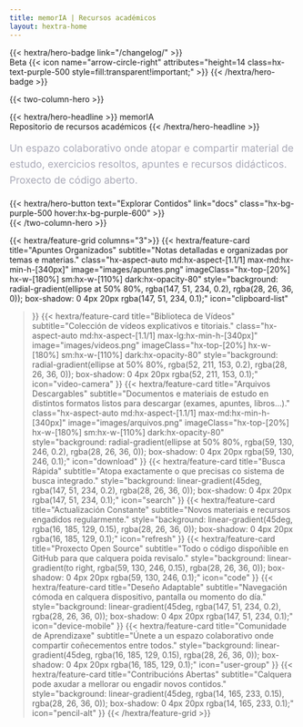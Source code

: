 ```yaml
---
title: memorIA | Recursos académicos
layout: hextra-home
---
```


<style>
  /* Aliñamento responsivo para todo o contido */
  .text-container, .badge-container {
    text-align: center;
    margin-left: auto;
    margin-right: auto;
  }
  
  .button-container {
    display: flex;
    justify-content: center;
  }
  
  /* Estilo para o subtítulo personalizado */
  .custom-subtitle {
    font-size: 1rem;
    line-height: 1.6;
    color: rgba(160, 160, 175, 0.9);
    margin-top: 1rem;
  }
  
  @media (min-width: 768px) {
    .text-container, .badge-container {
      text-align: left;
      margin-left: 0;
      margin-right: 0;
    }
    
    .button-container {
      justify-content: flex-start;
    }
    
    .custom-subtitle {
      font-size: 1.1rem;
    }
  }
  
  /* Modo escuro */
  @media (prefers-color-scheme: dark) {
    .custom-subtitle {
      color: rgba(180, 180, 190, 0.8);
    }
  }
</style>

<div class="badge-container">
{{< hextra/hero-badge link="/changelog/" >}}
  <div class="hx-w-2 hx-h-2 hx-rounded-full hx-bg-primary-400"></div>
  <span>Beta</span>
  {{< icon name="arrow-circle-right" attributes="height=14 class=hx-text-purple-500 style=fill:transparent!important;" >}}
{{< /hextra/hero-badge >}}
</div>

{{< two-column-hero >}}
<div class="hx-mt-4 hx-mb-4 text-container">
{{< hextra/hero-headline >}}
  memorIA
  <div class="hx-h-2 sm:hx-h-3"></div>
  <span class="hx-text-xl sm:hx-text-2xl md:hx-text-3xl hx-font-semibold hx-opacity-90">Repositorio de recursos académicos</span>
{{< /hextra/hero-headline >}}
</div>

<div class="hx-mb-8 text-container">
  <p class="custom-subtitle">
    Un espazo colaborativo onde atopar e compartir material de estudo, exercicios resoltos, apuntes e recursos didácticos. Proxecto de código aberto.
  </p>
</div>

<div class="hx-mb-12 button-container">
{{< hextra/hero-button text="Explorar Contidos" link="docs" class="hx-bg-purple-500 hover:hx-bg-purple-600" >}}
</div>
{{< /two-column-hero >}}


<div class="hx-mt-16"></div>
<div class="hx-mt-16"></div>

{{< hextra/feature-grid columns="3">}}
  {{< hextra/feature-card
    title="Apuntes Organizados"
    subtitle="Notas detalladas e organizadas por temas e materias."
    class="hx-aspect-auto md:hx-aspect-[1.1/1] max-md:hx-min-h-[340px]"
    image="images/apuntes.png"
    imageClass="hx-top-[20%] hx-w-[180%] sm:hx-w-[110%] dark:hx-opacity-80"
    style="background: radial-gradient(ellipse at 50% 80%, rgba(147, 51, 234, 0.2), rgba(28, 26, 36, 0)); box-shadow: 0 4px 20px rgba(147, 51, 234, 0.1);"
    icon="clipboard-list"
  >}}
  {{< hextra/feature-card
    title="Biblioteca de Vídeos"
    subtitle="Colección de vídeos explicativos e titoriais."
    class="hx-aspect-auto md:hx-aspect-[1.1/1] max-lg:hx-min-h-[340px]"
    image="images/videos.png"
    imageClass="hx-top-[20%] hx-w-[180%] sm:hx-w-[110%] dark:hx-opacity-80"
    style="background: radial-gradient(ellipse at 50% 80%, rgba(52, 211, 153, 0.2), rgba(28, 26, 36, 0)); box-shadow: 0 4px 20px rgba(52, 211, 153, 0.1);"
    icon="video-camera"
  >}}
  {{< hextra/feature-card
    title="Arquivos Descargables"
    subtitle="Documentos e materiais de estudo en distintos formatos listos para descargar (exames, apuntes, libros...)."
    class="hx-aspect-auto md:hx-aspect-[1.1/1] max-md:hx-min-h-[340px]"
    image="images/arquivos.png"
    imageClass="hx-top-[20%] hx-w-[180%] sm:hx-w-[110%] dark:hx-opacity-80"
    style="background: radial-gradient(ellipse at 50% 80%, rgba(59, 130, 246, 0.2), rgba(28, 26, 36, 0)); box-shadow: 0 4px 20px rgba(59, 130, 246, 0.1);"
    icon="download"
  >}}
  {{< hextra/feature-card
    title="Busca Rápida"
    subtitle="Atopa exactamente o que precisas co sistema de busca integrado."
    style="background: linear-gradient(45deg, rgba(147, 51, 234, 0.2), rgba(28, 26, 36, 0)); box-shadow: 0 4px 20px rgba(147, 51, 234, 0.1);"
    icon="search"
  >}}
  {{< hextra/feature-card
    title="Actualización Constante"
    subtitle="Novos materiais e recursos engadidos regularmente."
    style="background: linear-gradient(45deg, rgba(16, 185, 129, 0.15), rgba(28, 26, 36, 0)); box-shadow: 0 4px 20px rgba(16, 185, 129, 0.1);"
    icon="refresh"
  >}}
  {{< hextra/feature-card
    title="Proxecto Open Source"
    subtitle="Todo o código dispoñible en GitHub para que calquera poida revisalo."
    style="background: linear-gradient(to right, rgba(59, 130, 246, 0.15), rgba(28, 26, 36, 0)); box-shadow: 0 4px 20px rgba(59, 130, 246, 0.1);"
    icon="code"
  >}}
  {{< hextra/feature-card
    title="Deseño Adaptable"
    subtitle="Navegación cómoda en calquera dispositivo, pantalla ou momento do día."
    style="background: linear-gradient(45deg, rgba(147, 51, 234, 0.2), rgba(28, 26, 36, 0)); box-shadow: 0 4px 20px rgba(147, 51, 234, 0.1);"
    icon="device-mobile"
  >}}
  {{< hextra/feature-card
    title="Comunidade de Aprendizaxe"
    subtitle="Únete a un espazo colaborativo onde compartir coñecementos entre todos."
    style="background: linear-gradient(45deg, rgba(16, 185, 129, 0.15), rgba(28, 26, 36, 0)); box-shadow: 0 4px 20px rgba(16, 185, 129, 0.1);"
    icon="user-group"
  >}}
  {{< hextra/feature-card
    title="Contribucións Abertas"
    subtitle="Calquera pode axudar a mellorar ou engadir novos contidos."
    style="background: linear-gradient(45deg, rgba(14, 165, 233, 0.15), rgba(28, 26, 36, 0)); box-shadow: 0 4px 20px rgba(14, 165, 233, 0.1);"
    icon="pencil-alt"
  >}}
{{< /hextra/feature-grid >}}